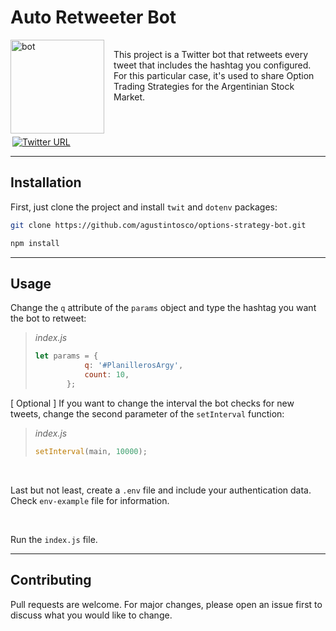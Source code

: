 # Auto Retweeter Bot

<div style="width: 100%; display: flex; flex-direction: row; justify-content: center; margin-right: 10px;">
    <img src="https://pbs.twimg.com/profile_images/1456911900273430528/63p-qXSe_400x400.jpg" alt="bot" width="150px" height="150px"/>
    <p style="margin: 15px"> 
        This project is a Twitter bot that retweets every tweet that includes the hashtag you configured. For this particular case, it's used to share       Option Trading             Strategies for the Argentinian Stock Market.
    </p>
</div>
<div style="width: 100%; display: flex; flex-direction: row; justify-content: left; margin-top: 5px; margin-left: 3px;">
    <a href="https://twitter.com/bot_opciones">
        <img src="https://img.shields.io/twitter/url.svg?label=Follow%20%40bot_opciones&style=social&url=https%3A%2F%2Ftwitter.com%2bot_opciones" 
             alt="Twitter URL" 
             >
    </a>
</div>

___

## Installation

First, just clone the project and install `twit` and `dotenv` packages:

```bash
git clone https://github.com/agustintosco/options-strategy-bot.git
```

```bash
npm install
```

______________

## Usage

Change the `q` attribute of the `params` object and type the hashtag you want the bot to retweet:

>
> *index.js*
>
>```javascript
>let params = {
>            q: '#PlanillerosArgy',
>            count: 10,
>        };
>```
>

[ Optional ] 
If you want to change the interval the bot checks for new tweets, change the second parameter of the `setInterval` function:

>
> *index.js*
>
>```javascript
>setInterval(main, 10000);
>```
>

<br/>

Last but not least, create a `.env` file and include your authentication data. Check `env-example` file for information.

<br/>

Run the `index.js` file.

___

## Contributing
Pull requests are welcome. For major changes, please open an issue first to discuss what you would like to change.
